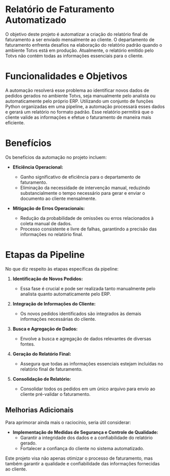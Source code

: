 # Relatório de Faturamento Automatizado
O objetivo deste projeto é automatizar a criação do relatório final de faturamento a ser enviado mensalmente ao cliente. O departamento de faturamento enfrenta desafios na elaboração do relatório padrão quando o ambiente Totvs está em produção. Atualmente, o relatório emitido pelo Totvs não contém todas as informações essenciais para o cliente.

# Funcionalidades e Objetivos
A automação resolverá esse problema ao identificar novos dados de pedidos gerados no ambiente Totvs, seja manualmente pelo analista ou automaticamente pelo próprio ERP. Utilizando um conjunto de funções Python organizadas em uma pipeline, a automação processará esses dados e gerará um relatório no formato padrão. Esse relatório permitirá que o cliente valide as informações e efetue o faturamento de maneira mais eficiente.

# Benefícios
Os benefícios da automação no projeto incluem:

- **Eficiência Operacional:**
  - Ganho significativo de eficiência para o departamento de faturamento.
  - Eliminação da necessidade de intervenção manual, reduzindo substancialmente o tempo necessário para gerar e enviar o documento ao cliente mensalmente.

- **Mitigação de Erros Operacionais:**
  - Redução da probabilidade de omissões ou erros relacionados à coleta manual de dados.
  - Processo consistente e livre de falhas, garantindo a precisão das informações no relatório final.

# Etapas da Pipeline
No que diz respeito às etapas específicas da pipeline:

1. **Identificação de Novos Pedidos:**
   - Essa fase é crucial e pode ser realizada tanto manualmente pelo analista quanto automaticamente pelo ERP.
   
2. **Integração de Informações do Cliente:**
   - Os novos pedidos identificados são integrados às demais informações necessárias do cliente.

3. **Busca e Agregação de Dados:**
   - Envolve a busca e agregação de dados relevantes de diversas fontes.

4. **Geração do Relatório Final:**
   - Assegura que todas as informações essenciais estejam incluídas no relatório final de faturamento.

4. **Consolidação de Relatório:**
   - Consolidar todos os pedidos em um único arquivo para envio ao cliente pré-validar o faturamento.
## Melhorias Adicionais

Para aprimorar ainda mais o raciocínio, seria útil considerar:

- **Implementação de Medidas de Segurança e Controle de Qualidade:**
  - Garantir a integridade dos dados e a confiabilidade do relatório gerado.
  - Fortalecer a confiança do cliente no sistema automatizado.

Este projeto visa não apenas otimizar o processo de faturamento, mas também garantir a qualidade e confiabilidade das informações fornecidas ao cliente.